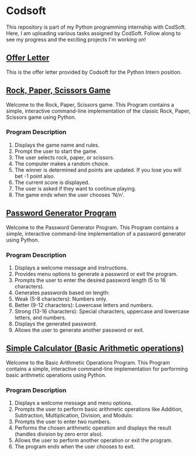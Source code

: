 # Codsoft
This repository is part of my Python programming internship with CodSoft. Here, I am uploading various tasks assigned by CodSoft. Follow along to see my progress and the exciting projects I'm working on!

## [Offer Letter](https://github.com/anuragchakravarty/Codsoft/blob/main/Offer_Letter.pdf)
This is the offer letter provided by Codsoft for the Python Intern position.

## [Rock, Paper, Scissors Game](https://github.com/anuragchakravarty/Codsoft/blob/main/Rock_Paper_Scissors.ipynb)

Welcome to the Rock, Paper, Scissors game. This Program contains a simple, interactive command-line implementation of the classic Rock, Paper, Scissors game using Python.
### Program Description
1. Displays the game name and rules.
2. Prompt the user to start the game.
3. The user selects rock, paper, or scissors.
4. The computer makes a random choice.
5. The winner is determined and points are updated. If you lose you will bet -1 point also.
6. The current score is displayed.
7. The user is asked if they want to continue playing.
8. The game ends when the user chooses 'N/n'.

## [Password Generator Program](https://github.com/anuragchakravarty/Codsoft/blob/main/Password_generator.ipynb)

Welcome to the Password Generator Program. This Program contains a simple, interactive command-line implementation of a password generator using Python.
### Program Description
1. Displays a welcome message and instructions.
2. Provides menu options to generate a password or exit the program.
3. Prompts the user to enter the desired password length (5 to 16 characters).
4. Generates passwords based on length:
5. Weak (5-8 characters): Numbers only.
6. Better (9-12 characters): Lowercase letters and numbers.
7. Strong (13-16 characters): Special characters, uppercase and lowercase letters, and numbers.
8. Displays the generated password.
9. Allows the user to generate another password or exit.

## [Simple Calculator (Basic Arithmetic operations)](https://github.com/anuragchakravarty/Codsoft/blob/main/Calaculator__(Basic_Arithmetic_Operator).ipynb)

Welcome to the Basic Arithmetic Operations Program. This Program contains a simple, interactive command-line implementation for performing basic arithmetic operations using Python.
### Program Description
1. Displays a welcome message and menu options.
2. Prompts the user to perform basic arithmetic operations like Addition, Subtraction, Multiplication, Division, and Modulo.
3. Prompts the user to enter two numbers.
4. Performs the chosen arithmetic operation and displays the result (handles division by zero error also).
5. Allows the user to perform another operation or exit the program.
6. The program ends when the user chooses to exit.




